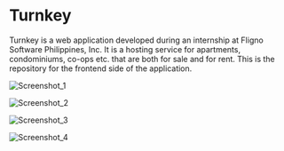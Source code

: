 # Turnkey

Turnkey is a web application developed during an internship at Fligno Software Philippines, Inc. It is a hosting service for apartments, condominiums, co-ops etc. that are both for sale and for rent. This is the repository for the frontend side of the application.



![Screenshot_1](https://user-images.githubusercontent.com/55311935/203857125-5ecdc145-9ca2-4814-930d-1ce8d268f1dc.png)

![Screenshot_2](https://user-images.githubusercontent.com/55311935/203857136-8026048b-a222-4b77-862a-5213dc67654d.png)

![Screenshot_3](https://user-images.githubusercontent.com/55311935/203857147-8a6b4b92-bb34-4557-ac9b-b0a317e00454.png)

![Screenshot_4](https://user-images.githubusercontent.com/55311935/203857153-b38353b1-9456-4397-b697-09d38c171fb5.png)
